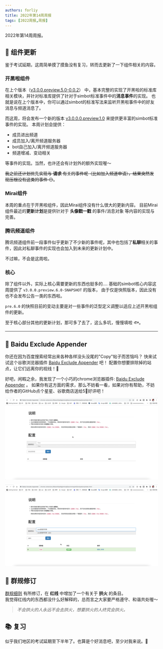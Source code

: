 ```yaml
---
authors: forliy
title: 2022年第14周周报
tags: [2022周报,周报]
---
```


2022年第14周周报。

<!--truncate-->

## 🍹 组件更新
鉴于考试延期，这周简单摸了摸鱼没有复习，转而去更新了一下组件相关的内容。

### 开黑啦组件
在上个版本（[v3.0.0.preview.5.0-0.0.2](https://github.com/simple-robot/simbot-component-kaiheila/releases/tag/v3.0.0.preview.5.0-0.0.2)）
中，基本完整的实现了开黑啦的标准库相关模块，并针对标准库提供了针对于simbot标准事件中的**消息事件**的实现。
也就是说在上个版本中，你可以通过simbot的标准写法来监听开黑啦事件中的好友消息与频道消息了。

而这周，将会发布一个新的版本 [v3.0.0.0.preview.1.0](https://github.com/simple-robot/simbot-component-kaiheila/releases/tag/v3.0.0.0.preview.1.0) 来提供更丰富的simbot标准事件的实现。
本周计划会提供：
- 成员进出频道
- 成员加入/离开频道服务器
- bot自己加入/离开频道服务器
- 频道增减、变动相关

等事件的实现。当然，也许还会有计划外的额外实现喔～

~~我之前还计划优先实现与 **请求** 有关的事件呢（比如加入频道申请），结果突然发现压根没有这类的事件 😶~~。


### Mirai组件
本周的重点在于开黑啦组件，因此Mirai组件没有什么很大的更新内容。
目前Mirai组件最近的**更新计划**是提供针对于 **头像戳一戳** 的事件/消息对象 等内容的实现与完善。 

### 腾讯频道组件
腾讯频道组件前一段事件似乎更新了不少新的事件呢，其中也包括了**私聊**相关的事件，因此对私聊事件的实现也会加入到未来的更新计划中。

不过嘛，不会是这周啦。

### 核心
除了组件以外，实际上核心需要更新的东西也挺多的.... 基础的simbot核心内容这周提供了 `v3.0.0.preview.6.0-SNAPSHOT` 的版本，
由于仅是快照版本，因此没有也不会发布公告一类的东西啦。

`pre.6.0` 的快照目前的变动主要是对一些事件的泛型定义调整以适应上述开黑啦组件的更新。

至于核心部分其他的更新计划，那可多了去了，这么多坑，慢慢填啦 🐟。

<hr />


## 🧩 Baidu Exclude Appender
你还在因为百度搜索经常出来各种各样没头没尾的"Copy"帖子而苦恼吗？
快来试试这个谷歌浏览器插件 [Baidu Exclude Appender](https://github.com/ForteScarlet/baidu-exclude-appender) 吧！
配置你想要排除掉的站点，让它们远离你的视线！🚫


好吧，闲暇之余，我发现了一个小巧的chrome浏览器插件: [Baidu Exclude Appender](https://github.com/ForteScarlet/baidu-exclude-appender) 。
如果你有这方面的需求，那么不妨看一看，如果对你有帮助，不妨给作者的GitHub点个星星、谷歌商店送给5🌟好评吧！

[![](option_2.gif)](option_2.gif)

[![](option_3.gif)](option_3.gif)


## 🚨 群规修订
[群规细则](/group-rule) 有所修订，在 **红线** 中增加了一个有关于 **拱火** 的条目。<br/>
我觉得红线内的东西都没什么好解释的，总而言之大家要严格遵守、和谐共处喔～

> *不会拱火的人永远不会去拱火，想要拱火的人终究会拱火。*


## 📚 复习
似乎我们地区的考试延期至下半年了。也算是个好消息吧，至少对我来说。📝



